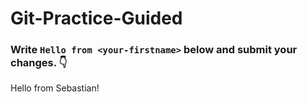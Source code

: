 # Git-Practice-Guided

### Write `Hello from <your-firstname>` below and submit your changes. 👇

Hello from Sebastian!